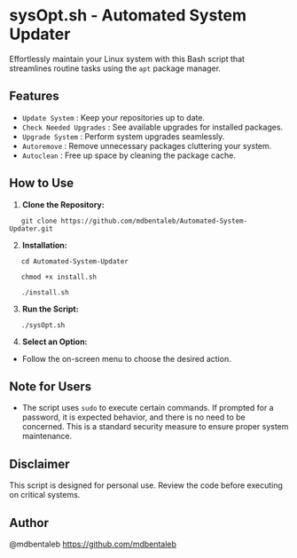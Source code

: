 # sysOpt.sh - Automated System Updater

Effortlessly maintain your Linux system with this Bash script that streamlines routine tasks using the `apt` package manager.

## Features

- `Update System` : Keep your repositories up to date.
- `Check Needed Upgrades` : See available upgrades for installed packages.
- `Upgrade System` : Perform system upgrades seamlessly.
- `Autoremove` : Remove unnecessary packages cluttering your system.
- `Autoclean` : Free up space by cleaning the package cache.

## How to Use

1. **Clone the Repository:**

```
   git clone https://github.com/mdbentaleb/Automated-System-Updater.git
```

2. **Installation:**

```
   cd Automated-System-Updater
```
```
   chmod +x install.sh
```
```
   ./install.sh
```

3. **Run the Script:**
```
   ./sysOpt.sh
```

4. **Select an Option:**

- Follow the on-screen menu to choose the desired action.

## Note for Users

- The script uses `sudo` to execute certain commands. If prompted for a password, it is expected behavior, and there is no need to be concerned. This is a standard security measure to ensure proper system maintenance.


## Disclaimer

This script is designed for personal use. Review the code before executing on critical systems.


## Author

@mdbentaleb
https://github.com/mdbentaleb
